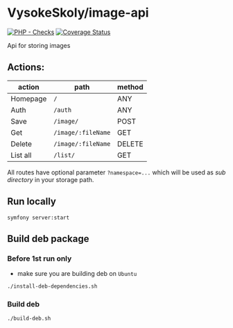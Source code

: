 VysokeSkoly/image-api
=====================

[![PHP - Checks](https://github.com/vysokeskoly/image-api/actions/workflows/php-checks.yaml/badge.svg)](https://github.com/vysokeskoly/image-api/actions/workflows/php-checks.yaml)
[![Coverage Status](https://coveralls.io/repos/github/vysokeskoly/image-api/badge.svg?branch=master)](https://coveralls.io/github/vysokeskoly/image-api?branch=master)

Api for storing images

## Actions:
| action    | path                  | method    |
| ---       | ---                   | ---       |
| Homepage  | `/`                   | ANY       |
| Auth      | `/auth`               | ANY       |
| Save      | `/image/`             | POST      |
| Get       | `/image/:fileName`    | GET       |
| Delete    | `/image/:fileName`    | DELETE    |
| List all  | `/list/`              | GET       |

All routes have optional parameter `?namespace=...` which will be used as _sub directory_ in your storage path.

## Run locally
```shell
symfony server:start
```


## Build deb package

### Before 1st run only
- make sure you are building deb on `Ubuntu`

```bash
./install-deb-dependencies.sh
```

### Build deb
```bash
./build-deb.sh
```
